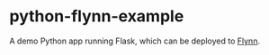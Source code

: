 # python-flynn-example

A demo Python app running Flask, which can be deployed to [Flynn](https://flynn.io).